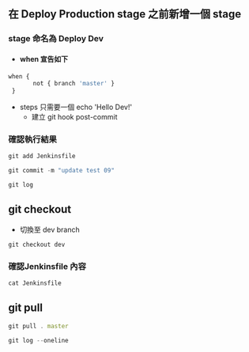 ## 在 Deploy Production stage 之前新增一個 stage
### stage 命名為 Deploy Dev
* #### when 宣告如下
 ```js
 when {
        not { branch 'master' }
  }
```
* steps 只需要一個 echo 'Hello Dev!'
  * 建立 git hook post-commit

### 確認執行結果
```js
git add Jenkinsfile
```
```js
git commit -m "update test 09"
```
```js
git log
```

## git checkout
* 切換至 dev branch
```js
git checkout dev
```

### 確認Jenkinsfile 內容
```js
cat Jenkinsfile
```
## git pull
```js
git pull . master
```
```js
git log --oneline
```
